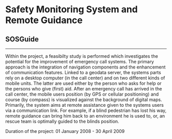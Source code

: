 # Safety Monitoring System and Remote Guidance
## SOSGuide

---
Within the project, a feasibilty study is performed which investigates the potential for the improvement of emergency call systems. The primary approach is the integration of navigation components and the enhancement of communication features. Linked to a geodata server, the systems parts rely on a desktop computer (in the call center) and on two different kinds of mobile units. The latter are used either by the person who asks for help or the persons who give (first) aid. After an emergency call has arrived in the call center, the mobile users position (by GPS or cellular positioning) and course (by compass) is visualized against the background of digital maps. Primarily, the system aims at remote assistance given to the systems users via a communication link. For example, if a blind pedestrian has lost his way, remote guidance can bring him back to an environment he is used to, or, an rescue team is optimally guided to the blinds position.

Duration of the project: 01	January 2008 - 30 April 2009

